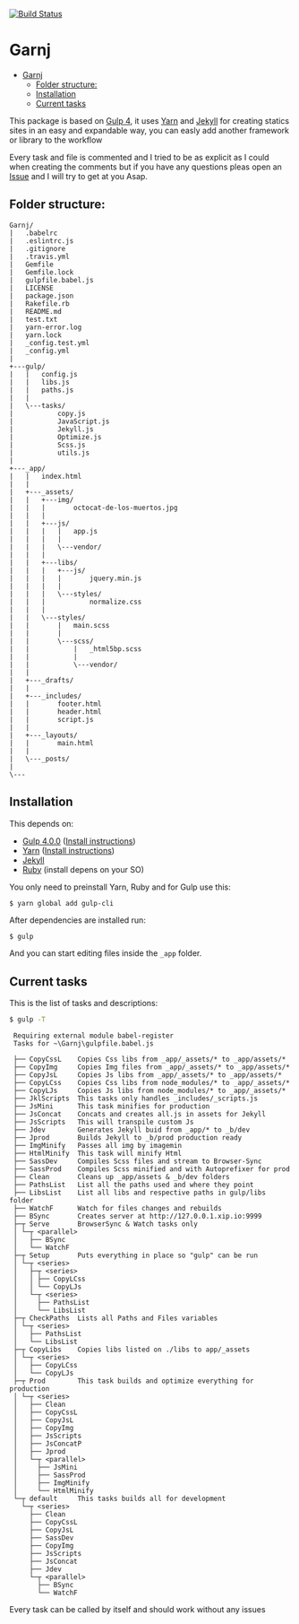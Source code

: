 [![Build Status](https://travis-ci.org/cruznick/Garnj.svg?branch=master)](https://travis-ci.org/cruznick/Garnj)


# Garnj
<!-- TOC -->

- [Garnj](#garnj)
    - [Folder structure:](#folder-structure)
    - [Installation](#installation)
    - [Current tasks](#current-tasks)

<!-- /TOC -->

This package is based on [Gulp 4](https://github.com/gulpjs/gulp/tree/4.0), it uses [Yarn](https://yarnpkg.com/lang/en/) and [Jekyll](https://jekyllrb.com) for creating statics sites in an easy and expandable way, you can easly add another framework or library to the workflow

Every task and file is commented and I tried to be as explicit as I could when creating the comments but if you have any questions pleas open an [Issue](https://github.com/cruznick/Garnj/issues) and I will try to get at you Asap.

## Folder structure:

```
Garnj/
|   .babelrc
|   .eslintrc.js
|   .gitignore
|   .travis.yml
|   Gemfile
|   Gemfile.lock
|   gulpfile.babel.js
|   LICENSE
|   package.json
|   Rakefile.rb
|   README.md
|   test.txt
|   yarn-error.log
|   yarn.lock
|   _config.test.yml
|   _config.yml
|
+---gulp/
|   |   config.js
|   |   libs.js
|   |   paths.js
|   |
|   \---tasks/
|           copy.js
|           JavaScript.js
|           Jekyll.js
|           Optimize.js
|           Scss.js
|           utils.js
|
+---_app/
|   |   index.html
|   |
|   +---_assets/
|   |   +---img/
|   |   |       octocat-de-los-muertos.jpg
|   |   |
|   |   +---js/
|   |   |   |   app.js
|   |   |   |
|   |   |   \---vendor/
|   |   |
|   |   +---libs/
|   |   |   +---js/
|   |   |   |       jquery.min.js
|   |   |   |
|   |   |   \---styles/
|   |   |           normalize.css
|   |   |
|   |   \---styles/
|   |       |   main.scss
|   |       |
|   |       \---scss/
|   |           |   _html5bp.scss
|   |           |
|   |           \---vendor/
|   |
|   +---_drafts/
|   |
|   +---_includes/
|   |       footer.html
|   |       header.html
|   |       script.js
|   |
|   +---_layouts/
|   |       main.html
|   |
|   \---_posts/
|
\---
```
## Installation

This depends on:
- [Gulp 4.0.0](https://github.com/gulpjs/gulp/tree/4.0) ([Install instructions](https://github.com/gulpjs/gulp/tree/4.0))
- [Yarn](https://yarnpkg.com/lang/en/) ([Install instructions](https://yarnpkg.com/lang/en/docs/install/))
- [Jekyll](https://jekyllrb.com)
- [Ruby](https://www.ruby-lang.org/en/) (install depens on your SO)

You only need to preinstall Yarn, Ruby and for Gulp  use this:

```sh
$ yarn global add gulp-cli
```
After dependencies are installed run:

```
$ gulp
```

And you can start editing files inside the `_app` folder.

## Current tasks

This is the list of tasks and descriptions:

```bash
$ gulp -T
```
```
 Requiring external module babel-register
 Tasks for ~\Garnj\gulpfile.babel.js

 ├── CopyCssL    Copies Css libs from _app/_assets/* to _app/assets/*
 ├── CopyImg     Copies Img files from _app/_assets/* to _app/assets/*
 ├── CopyJsL     Copies Js libs from _app/_assets/* to _app/assets/*
 ├── CopyLCss    Copies Css libs from node_modules/* to _app/_assets/*
 ├── CopyLJs     Copies Js libs from node_modules/* to _app/_assets/*
 ├── JklScripts  This tasks only handles _includes/_scripts.js
 ├── JsMini      This task minifies for production
 ├── JsConcat    Concats and creates all.js in assets for Jekyll
 ├── JsScripts   This will transpile custom Js
 ├── Jdev        Generates Jekyll buid from _app/* to _b/dev
 ├── Jprod       Builds Jekyll to _b/prod production ready
 ├── ImgMinify   Passes all img by imagemin
 ├── HtmlMinify  This task will minify Html
 ├── SassDev     Compiles Scss files and stream to Browser-Sync
 ├── SassProd    Compiles Scss minified and with Autoprefixer for prod
 ├── Clean       Cleans up _app/assets & _b/dev folders
 ├── PathsList   List all the paths used and where they point
 ├── LibsList    List all libs and respective paths in gulp/libs folder
 ├── WatchF      Watch for files changes and rebuilds
 ├── BSync       Creates server at http://127.0.0.1.xip.io:9999
 ├─┬ Serve       BrowserSync & Watch tasks only
 │ └─┬ <parallel>
 │   ├── BSync
 │   └── WatchF
 ├─┬ Setup       Puts everything in place so "gulp" can be run
 │ └─┬ <series>
 │   ├─┬ <series>
 │   │ ├── CopyLCss
 │   │ └── CopyLJs
 │   └─┬ <series>
 │     ├── PathsList
 │     └── LibsList
 ├─┬ CheckPaths  Lists all Paths and Files variables
 │ └─┬ <series>
 │   ├── PathsList
 │   └── LibsList
 ├─┬ CopyLibs    Copies libs listed on ./libs to app/_assets
 │ └─┬ <series>
 │   ├── CopyLCss
 │   └── CopyLJs
 ├─┬ Prod        This task builds and optimize everything for production
 │ └─┬ <series>
 │   ├── Clean
 │   ├── CopyCssL
 │   ├── CopyJsL
 │   ├── CopyImg
 │   ├── JsScripts
 │   ├── JsConcatP
 │   ├── Jprod
 │   └─┬ <parallel>
 │     ├── JsMini
 │     ├── SassProd
 │     ├── ImgMinify
 │     └── HtmlMinify
 └─┬ default     This tasks builds all for development
   └─┬ <series>
     ├── Clean
     ├── CopyCssL
     ├── CopyJsL
     ├── SassDev
     ├── CopyImg
     ├── JsScripts
     ├── JsConcat
     ├── Jdev
     └─┬ <parallel>
       ├── BSync
       └── WatchF
```

Every task can be called by itself and should work without any issues

